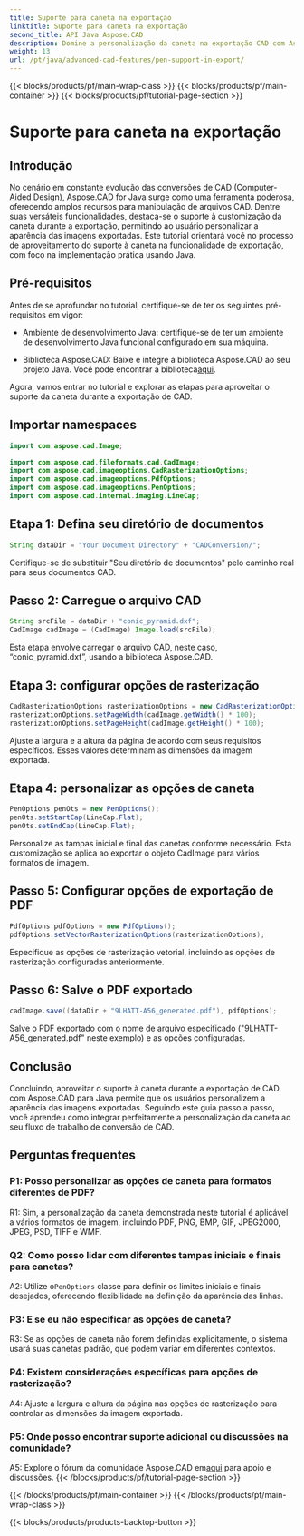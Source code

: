 ```yaml
---
title: Suporte para caneta na exportação
linktitle: Suporte para caneta na exportação
second_title: API Java Aspose.CAD
description: Domine a personalização da caneta na exportação CAD com Aspose.CAD para Java. Siga nosso guia passo a passo para uma integração perfeita.
weight: 13
url: /pt/java/advanced-cad-features/pen-support-in-export/
---
```


{{< blocks/products/pf/main-wrap-class >}}
{{< blocks/products/pf/main-container >}}
{{< blocks/products/pf/tutorial-page-section >}}

# Suporte para caneta na exportação

## Introdução

No cenário em constante evolução das conversões de CAD (Computer-Aided Design), Aspose.CAD for Java surge como uma ferramenta poderosa, oferecendo amplos recursos para manipulação de arquivos CAD. Dentre suas versáteis funcionalidades, destaca-se o suporte à customização da caneta durante a exportação, permitindo ao usuário personalizar a aparência das imagens exportadas. Este tutorial orientará você no processo de aproveitamento do suporte à caneta na funcionalidade de exportação, com foco na implementação prática usando Java.

## Pré-requisitos

Antes de se aprofundar no tutorial, certifique-se de ter os seguintes pré-requisitos em vigor:

- Ambiente de desenvolvimento Java: certifique-se de ter um ambiente de desenvolvimento Java funcional configurado em sua máquina.

-  Biblioteca Aspose.CAD: Baixe e integre a biblioteca Aspose.CAD ao seu projeto Java. Você pode encontrar a biblioteca[aqui](https://releases.aspose.com/cad/java/).

Agora, vamos entrar no tutorial e explorar as etapas para aproveitar o suporte da caneta durante a exportação de CAD.

## Importar namespaces

```java
import com.aspose.cad.Image;

import com.aspose.cad.fileformats.cad.CadImage;
import com.aspose.cad.imageoptions.CadRasterizationOptions;
import com.aspose.cad.imageoptions.PdfOptions;
import com.aspose.cad.imageoptions.PenOptions;
import com.aspose.cad.internal.imaging.LineCap;
```

## Etapa 1: Defina seu diretório de documentos

```java
String dataDir = "Your Document Directory" + "CADConversion/";
```

Certifique-se de substituir "Seu diretório de documentos" pelo caminho real para seus documentos CAD.

## Passo 2: Carregue o arquivo CAD

```java
String srcFile = dataDir + "conic_pyramid.dxf";
CadImage cadImage = (CadImage) Image.load(srcFile);
```

Esta etapa envolve carregar o arquivo CAD, neste caso, “conic_pyramid.dxf”, usando a biblioteca Aspose.CAD.

## Etapa 3: configurar opções de rasterização

```java
CadRasterizationOptions rasterizationOptions = new CadRasterizationOptions();
rasterizationOptions.setPageWidth(cadImage.getWidth() * 100);
rasterizationOptions.setPageHeight(cadImage.getHeight() * 100);
```

Ajuste a largura e a altura da página de acordo com seus requisitos específicos. Esses valores determinam as dimensões da imagem exportada.

## Etapa 4: personalizar as opções de caneta

```java
PenOptions penOts = new PenOptions();
penOts.setStartCap(LineCap.Flat);
penOts.setEndCap(LineCap.Flat);
```

Personalize as tampas inicial e final das canetas conforme necessário. Esta customização se aplica ao exportar o objeto CadImage para vários formatos de imagem.

## Passo 5: Configurar opções de exportação de PDF

```java
PdfOptions pdfOptions = new PdfOptions();
pdfOptions.setVectorRasterizationOptions(rasterizationOptions);
```

Especifique as opções de rasterização vetorial, incluindo as opções de rasterização configuradas anteriormente.

## Passo 6: Salve o PDF exportado

```java
cadImage.save((dataDir + "9LHATT-A56_generated.pdf"), pdfOptions);
```

Salve o PDF exportado com o nome de arquivo especificado ("9LHATT-A56_generated.pdf" neste exemplo) e as opções configuradas.

## Conclusão

Concluindo, aproveitar o suporte à caneta durante a exportação de CAD com Aspose.CAD para Java permite que os usuários personalizem a aparência das imagens exportadas. Seguindo este guia passo a passo, você aprendeu como integrar perfeitamente a personalização da caneta ao seu fluxo de trabalho de conversão de CAD.

## Perguntas frequentes

### P1: Posso personalizar as opções de caneta para formatos diferentes de PDF?

R1: Sim, a personalização da caneta demonstrada neste tutorial é aplicável a vários formatos de imagem, incluindo PDF, PNG, BMP, GIF, JPEG2000, JPEG, PSD, TIFF e WMF.

### Q2: Como posso lidar com diferentes tampas iniciais e finais para canetas?

 A2: Utilize o`PenOptions` classe para definir os limites iniciais e finais desejados, oferecendo flexibilidade na definição da aparência das linhas.

### P3: E se eu não especificar as opções de caneta?

R3: Se as opções de caneta não forem definidas explicitamente, o sistema usará suas canetas padrão, que podem variar em diferentes contextos.

### P4: Existem considerações específicas para opções de rasterização?

A4: Ajuste a largura e altura da página nas opções de rasterização para controlar as dimensões da imagem exportada.

### P5: Onde posso encontrar suporte adicional ou discussões na comunidade?

 A5: Explore o fórum da comunidade Aspose.CAD em[aqui](https://forum.aspose.com/c/cad/19) para apoio e discussões.
{{< /blocks/products/pf/tutorial-page-section >}}

{{< /blocks/products/pf/main-container >}}
{{< /blocks/products/pf/main-wrap-class >}}

{{< blocks/products/products-backtop-button >}}

